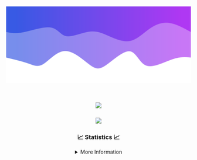 ![Header](./IMG_4001.png)
<div align="center">

<h1 align="center">
  <a href="https://git.io/typing-svg">
    <img src="https://readme-typing-svg.herokuapp.com/?lines=Welcome+to+my+profile!+👋;JavaScript+developer.;&center=true&size=25">
  </a>
</h1>

<p align="center">
  <img src="https://lanyard.cnrad.dev/api/624702585596805130" />
</p>

### 📈 Statistics 📈
<details>
    <summary>More Information</summary>
    <br/>

<!--START_SECTION:waka-->
![Code Time](http://img.shields.io/badge/Code%20Time-204%20hrs%2049%20mins-blue)

![Profile Views](http://img.shields.io/badge/Profile%20Views-0-blue)

**🐱 My GitHub Data** 

> 📦 2.6 kB Used in GitHub's Storage 
 > 
> 🚫 Not Opted to Hire
 > 
> 📜 5 Public Repositories 
 > 
> 🔑 1 Private Repositories 
 > 
**I'm an Early 🐤** 

```text
🌞 Morning                375 commits         ███████░░░░░░░░░░░░░░░░░░   29.18 % 
🌆 Daytime                437 commits         █████████░░░░░░░░░░░░░░░░   34.01 % 
🌃 Evening                427 commits         ████████░░░░░░░░░░░░░░░░░   33.23 % 
🌙 Night                  46 commits          █░░░░░░░░░░░░░░░░░░░░░░░░   03.58 % 
```
📅 **I'm Most Productive on Wednesday** 

```text
Monday                   156 commits         ███░░░░░░░░░░░░░░░░░░░░░░   12.14 % 
Tuesday                  167 commits         ███░░░░░░░░░░░░░░░░░░░░░░   13.00 % 
Wednesday                302 commits         ██████░░░░░░░░░░░░░░░░░░░   23.50 % 
Thursday                 282 commits         █████░░░░░░░░░░░░░░░░░░░░   21.95 % 
Friday                   141 commits         ███░░░░░░░░░░░░░░░░░░░░░░   10.97 % 
Saturday                 111 commits         ██░░░░░░░░░░░░░░░░░░░░░░░   08.64 % 
Sunday                   126 commits         ██░░░░░░░░░░░░░░░░░░░░░░░   09.81 % 
```


📊 **This Week I Spent My Time On** 

```text
🕑︎ Time Zone: America/New_York

💬 Programming Languages: 
Java                     25 hrs 54 mins      ███████████████████████░░   92.58 % 
XML                      1 hr 7 mins         █░░░░░░░░░░░░░░░░░░░░░░░░   04.03 % 
Kotlin                   47 mins             █░░░░░░░░░░░░░░░░░░░░░░░░   02.81 % 
YAML                     9 mins              ░░░░░░░░░░░░░░░░░░░░░░░░░   00.54 % 
Properties               0 secs              ░░░░░░░░░░░░░░░░░░░░░░░░░   00.02 % 

🔥 Editors: 
IntelliJ                 27 hrs 59 mins      █████████████████████████   100.00 % 

🐱‍💻 Projects: 
Mercury                  12 hrs 32 mins      ███████████░░░░░░░░░░░░░░   44.80 % 
hcf                      6 hrs 9 mins        █████░░░░░░░░░░░░░░░░░░░░   21.99 % 
Sodium                   4 hrs 16 mins       ████░░░░░░░░░░░░░░░░░░░░░   15.28 % 
Sacred Network           3 hrs 4 mins        ███░░░░░░░░░░░░░░░░░░░░░░   11.01 % 
Cobalt                   1 hr 17 mins        █░░░░░░░░░░░░░░░░░░░░░░░░   04.62 % 

💻 Operating System: 
Windows                  27 hrs 59 mins      █████████████████████████   100.00 % 
```

**I Mostly Code in Java** 

```text
Java                     25 repos            ██████████████████████░░░   89.29 % 
JavaScript               2 repos             ██░░░░░░░░░░░░░░░░░░░░░░░   07.14 % 
C++                      1 repo              █░░░░░░░░░░░░░░░░░░░░░░░░   03.57 % 
```



**Timeline**

![Lines of Code chart](https://raw.githubusercontent.com/DevDipin/DevDipin/main/assets/bar_graph.png)


 Last Updated on 01/04/2024 18:12:16 UTC
<!--END_SECTION:waka-->

![Footer](./IMG_4002.png)